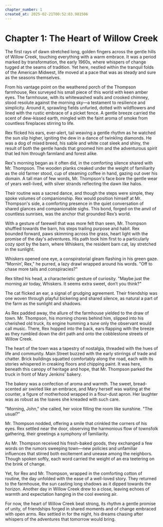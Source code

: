 ```yaml
---
chapter_number: 1
created_at: 2025-02-21T00:52:03.981506
---
```

# Chapter 1: The Heart of Willow Creek

The first rays of dawn stretched long, golden fingers across the gentle hills of Willow Creek, touching everything with a warm embrace. It was a period marked by transformation, the early 1960s, where whispers of change tugged at the seams of tradition. Yet here, nestled within the tranquil folds of the American Midwest, life moved at a pace that was as steady and sure as the seasons themselves.

From his vantage point on the weathered porch of the Thompson farmhouse, Rex surveyed his small piece of this world with keen amber eyes. The farmhouse, with its whitewashed walls and crooked chimney, stood resolute against the morning sky—a testament to resilience and simplicity. Around it, sprawling fields unfurled, dotted with wildflowers and lined with the rustic embrace of a picket fence. A gentle breeze carried the scent of dew-kissed earth, mingled with the faint aroma of smoke from countless fireplaces stirring to life.

Rex flicked his ears, ever-alert, tail weaving a gentle rhythm as he watched the sun slip higher, igniting the dew in a dance of twinkling diamonds. He was a dog of mixed breed, his sable and white coat sleek and shiny, the result of both the gentle hands that groomed him and the adventurous spirit that led him through farmland and forest alike.

Rex's morning began as it often did, in the comforting silence shared with Mr. Thompson. The wooden planks creaked under the weight of familiarity as the old farmer stood, cup of steaming coffee in hand, gazing out over his domain. A tall man of few words, Mr. Thompson's face bore the gentle wear of years well-lived, with silver strands reflecting the dawn like halos.

Their routine was a sacred dance, and though the steps were simple, they spoke volumes of companionship. Rex would position himself at Mr. Thompson's side, a comforting presence in the quiet conversation of shared glances and companionable sighs. This bond, forged on the anvil of countless sunrises, was the anchor that grounded Rex’s world.

With a gesture of farewell that was more felt than seen, Mr. Thompson shuffled towards the barn, his steps trailing purpose and habit. Rex bounded forward, paws skimming across the grass, heart light with the promise of the day's adventures. His path took him first to a particularly cozy spot by the barn, where Whiskers, the resident barn cat, lay stretched in the sunlight.

Whiskers opened one eye, a conspiratorial gleam flashing in his green gaze. "Mornin’, Rex," he purred, a lazy drawl wrapped around his words. "Off to chase more tails and conspiracies?"

Rex tilted his head, a characteristic gesture of curiosity. "Maybe just the morning air today, Whiskers. It seems extra sweet, don’t you think?"

The cat flicked an ear, a signal of grudging agreement. Their friendship was one woven through playful bickering and shared silence, as natural a part of the farm as the sunlight and shadows.

As Rex padded away, the allure of the farmhouse yielded to the draw of town. Mr. Thompson, his morning chores behind him, slipped into his cherished old truck, its engine humming a tune only the observant would call music. There, Rex hopped into the back, ears flapping with the breeze as they rumbled down the dirt path and onto the cobblestone streets of Willow Creek.

The heart of the town was a tapestry of nostalgia, threaded with the hues of life and community. Main Street buzzed with the early stirrings of trade and chatter. Brick buildings squatted comfortably along the road, each with its stories whispered in creaking floors and chipping paint. It was here, beneath this canopy of heritage and hope, that Mr. Thompson parked the truck in front of Mary Jenkins’ bakery.

The bakery was a confection of aroma and warmth. The sweet, bread-scented air swirled like an embrace, and Mary herself was waiting at the counter, a figure of motherhood wrapped in a flour-dust apron. Her laughter was as robust as the loaves she kneaded with such care.

"Morning, John," she called, her voice filling the room like sunshine. "The usual?"

Mr. Thompson nodded, offering a smile that crinkled the corners of his eyes. Rex settled near the door, observing the harmonious flow of townsfolk gathering, their greetings a symphony of familiarity.

As Mr. Thompson received his fresh-baked goods, they exchanged a few words on the rumors sweeping town—new policies and unfamiliar influences that stirred both excitement and unease among the neighbors. Though spoken softly, each word carried the weight of an era teetering on the brink of change.

Yet, for Rex and Mr. Thompson, wrapped in the comforting cotton of routine, the day unfolded with the ease of a well-loved story. They returned to the farmhouse, the sun casting long shadows as it dipped towards the horizon. Another day in Willow Creek drew to a close, leaving echoes of warmth and expectation hanging in the cool evening air.

For now, the heart of Willow Creek beat strong, its rhythm a gentle promise of unity, of friendships forged in shared moments and of change embraced with open arms. Rex settled in for the night, his dreams chasing after whispers of the adventures that tomorrow would bring.